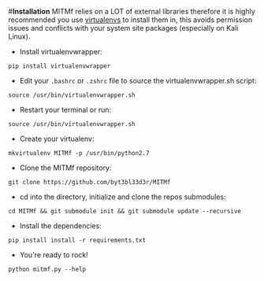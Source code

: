 #**Installation**
MITMf relies on a LOT of external libraries therefore it is highly recommended you use [virtualenvs](http://docs.python-guide.org/en/latest/dev/virtualenvs/) to install them in, this avoids permission issues and conflicts with your system site packages (especially on Kali Linux).

- Install virtualenvwrapper: 

```
pip install virtualenvwrapper
```

- Edit your ```.bashrc``` or ```.zshrc``` file to source the virtualenvwrapper.sh script:

```
source /usr/bin/virtualenvwrapper.sh
```

- Restart your terminal or run: 

```
source /usr/bin/virtualenvwrapper.sh
```

- Create your virtualenv: 

```
mkvirtualenv MITMf -p /usr/bin/python2.7
```

- Clone the MITMf repository: 

```
git clone https://github.com/byt3bl33d3r/MITMf
```

- cd into the directory, initialize and clone the repos submodules: 

```
cd MITMf && git submodule init && git submodule update --recursive
```

-  Install the dependencies: 

```
pip install install -r requirements.txt
```

- You're ready to rock! 
```
python mitmf.py --help
```

 